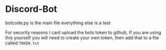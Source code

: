 # Discord-Bot

botcode.py is the main file everything else is a test

For security reasons I cant upload the bots token to github, If you are using this yourself you will need to create your own token, then add that to a file called `TOKEN.txt`
